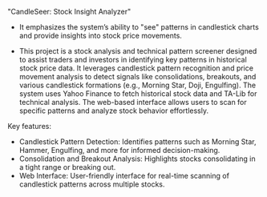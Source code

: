 "CandleSeer: Stock Insight Analyzer"

- It emphasizes the system’s ability to "see" patterns in candlestick charts and provide insights into stock price movements.

- This project is a stock analysis and technical pattern screener designed to assist traders and investors in identifying key patterns in historical stock price data. It leverages candlestick pattern recognition and price movement analysis to detect signals like consolidations, breakouts, and various candlestick formations (e.g., Morning Star, Doji, Engulfing). The system uses Yahoo Finance to fetch historical stock data and TA-Lib for technical analysis. The web-based interface allows users to scan for specific patterns and analyze stock behavior effortlessly.

Key features:

- Candlestick Pattern Detection: Identifies patterns such as Morning Star, Hammer, Engulfing, and more for informed decision-making.
- Consolidation and Breakout Analysis: Highlights stocks consolidating in a tight range or breaking out.
- Web Interface: User-friendly interface for real-time scanning of candlestick patterns across multiple stocks.
